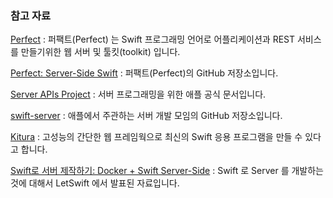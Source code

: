 ### 참고 자료

[Perfect](http://perfect.org) : 퍼팩트(Perfect) 는 Swift 프로그래밍 언어로 어플리케이션과 REST 서비스를 만들기위한 웹 서버 및 툴킷(toolkit) 입니다.

[Perfect: Server-Side Swift](https://github.com/PerfectlySoft/Perfect) : 퍼팩트(Perfect)의 GitHub 저장소입니다.

[Server APIs Project](https://swift.org/server-apis/) : 서버 프로그래밍을 위한 애플 공식 문서입니다.

[swift-server](https://github.com/swift-server) : 애플에서 주관하는 서버 개발 모임의 GitHub 저장소입니다. 

[Kitura](http://www.kitura.io) : 고성능의 간단한 웹 프레임웍으로 최신의 Swift 응용 프로그램을 만들 수 있다고 합니다. 

[Swift로 서버 제작하기: Docker + Swift Server-Side](https://realm.io/kr/news/letswift-swift-server-side/) : Swift 로 Server 를 개발하는 것에 대해서 LetSwift 에서 발표된 자료입니다.